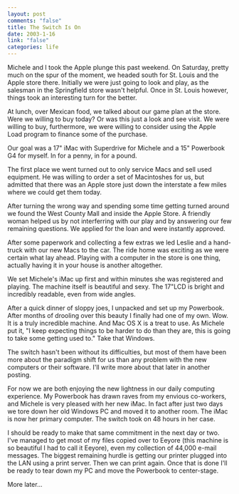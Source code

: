 ```yaml
--- 
layout: post
comments: "false"
title: The Switch Is On
date: 2003-1-16
link: "false"
categories: life
---
```

Michele and I took the Apple plunge this past weekend. On Saturday, pretty much on the spur of the moment, we headed south for St. Louis and the Apple store there. Initially we were just going to look and play, as the salesman in the Springfield store wasn't helpful. Once in St. Louis however, things took an interesting turn for the better.

At lunch, over Mexican food, we talked about our game plan at the store. Were we willing to buy today? Or was this just a look and see visit. We were willing to buy, furthermore, we were willing to consider using the Apple Load program to finance some of the purchase.

Our goal was a 17" iMac with Superdrive for Michele and a 15" Powerbook G4 for myself. In for a penny, in for a pound.

The first place we went turned out to only service Macs and sell used equipment. He was willing to order a set of Macintoshes for us, but admitted that there was an Apple store just down the interstate a few miles where we could get them today.

After turning the wrong way and spending some time getting turned around we found the West County Mall and inside the Apple Store. A friendly woman helped us by not interferring with our play and by answering our few remaining questions. We applied for the loan and were instantly approved.

After some paperwork and collecting a few extras we led Leslie and a hand-truck with our new Macs to the car. The ride home was exciting as we were certain what lay ahead. Playing with a computer in the store is one thing, actually having it in your house is another altogether.

We set Michele's iMac up first and within minutes she was registered and playing. The machine itself is beautiful and sexy. The 17"LCD is bright and incredibly readable, even from wide angles.

After a quick dinner of sloppy joes, I unpacked and set up my Powerbook. After months of drooling over this beauty I finally had one of my own. Wow. It is a truly incredible machine. And Mac OS X is a treat to use. As Michele put it, "I keep expecting things to be harder to do than they are, this is going to take some getting used to." Take that Windows.

The switch hasn't been without its difficulties, but most of them have been more about the paradigm shift for us than any problem with the new computers or their software. I'll write more about that later in another posting.

For now we are both enjoying the new lightness in our daily computing experience. My Powerbook has drawn raves from my envious co-workers, and Michele is very pleased with her new iMac. In fact after just two days we tore down her old Windows PC and moved it to another room. The iMac is now her primary computer. The switch took on 48 hours in her case.

I should be ready to make that same commitment in the next day or two. I've managed to get most of my files copied over to Eeyore (this machine is so beautiful I had to call it Eeyore), even my collection of 44,000 e-mail messages.  The biggest remaining hurdle is getting our printer plugged into the LAN using a print server. Then we can print again. Once that is done I'll be ready to tear down my PC and move the Powerbook to center-stage.

More later...
